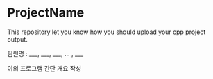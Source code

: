 # ProjectName
This repository let you know how you should upload your cpp project output.


팀원명 : ___, ___, ___, ... , ___

이외 프로그램 간단 개요 작성
